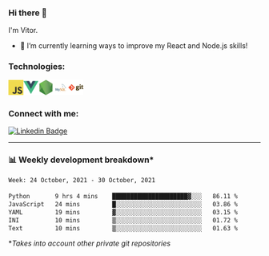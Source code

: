 ### Hi there 👋

I'm Vitor.

- 🌱 I’m currently learning ways to improve my React and Node.js skills!

### Technologies:
<img align="left" alt="Javascript" width="30px" src="https://raw.githubusercontent.com/github/explore/80688e429a7d4ef2fca1e82350fe8e3517d3494d/topics/javascript/javascript.png"/>
<img align="left" alt="VueJs" width="30px" src="https://raw.githubusercontent.com/github/explore/80688e429a7d4ef2fca1e82350fe8e3517d3494d/topics/vue/vue.png"/>
<img align="left" alt="Nodejs" width="30px" src="https://raw.githubusercontent.com/github/explore/80688e429a7d4ef2fca1e82350fe8e3517d3494d/topics/nodejs/nodejs.png" />
<img align="left" alt="Mysql" width="30px" src="https://raw.githubusercontent.com/github/explore/80688e429a7d4ef2fca1e82350fe8e3517d3494d/topics/mysql/mysql.png"/>
<img align="left" alt="Git" width="30px" src="https://raw.githubusercontent.com/github/explore/80688e429a7d4ef2fca1e82350fe8e3517d3494d/topics/git/git.png"/> 

<br /> <br />
### Connect with me:
[![Linkedin Badge](https://img.shields.io/badge/-LinkedIn-blue?style=flat-square&logo=Linkedin&logoColor=white&link=https://www.linkedin.com/in/felipefialho)](https://www.linkedin.com/in/vitorlc)

---

<!-- <p align="center"> <img src="https://komarev.com/ghpvc/?username=vitorlc&label=👀" alt="eitchtee" /> </p> -->
### :bar_chart: Weekly development breakdown*
<!--START_SECTION:waka-->
```text
Week: 24 October, 2021 - 30 October, 2021

Python       9 hrs 4 mins    █████████████████████▓░░░   86.11 % 
JavaScript   24 mins         █░░░░░░░░░░░░░░░░░░░░░░░░   03.86 % 
YAML         19 mins         ▓░░░░░░░░░░░░░░░░░░░░░░░░   03.15 % 
INI          10 mins         ▒░░░░░░░░░░░░░░░░░░░░░░░░   01.72 % 
Text         10 mins         ▒░░░░░░░░░░░░░░░░░░░░░░░░   01.63 % 
```
<!--END_SECTION:waka-->

**Takes into account other private git repositories*
